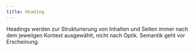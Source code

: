 ```yaml
---
title: Heading
---
```

Headings werden zur Strukturierung von Inhalten und Seiten immer nach dem jeweilgen Kontext ausgewählt, nicht nach Optik. Semantik geht vor Erscheinung.